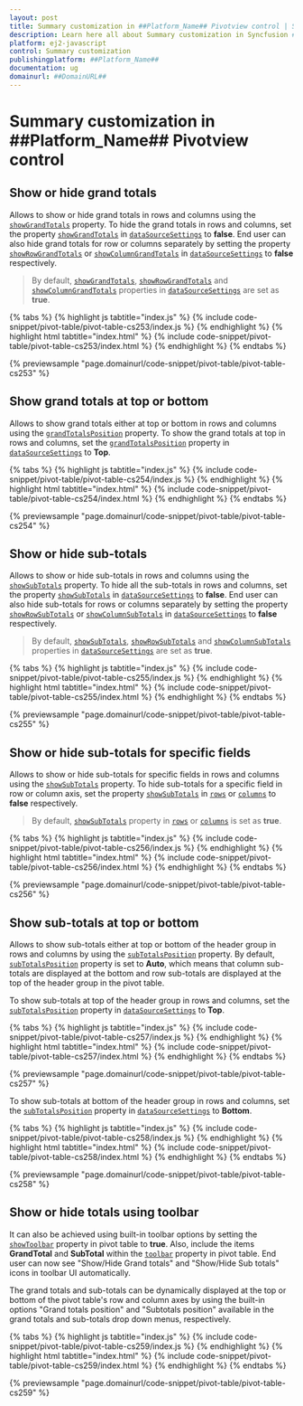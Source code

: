 ```yaml
---
layout: post
title: Summary customization in ##Platform_Name## Pivotview control | Syncfusion
description: Learn here all about Summary customization in Syncfusion ##Platform_Name## Pivotview control of Syncfusion Essential JS 2 and more.
platform: ej2-javascript
control: Summary customization 
publishingplatform: ##Platform_Name##
documentation: ug
domainurl: ##DomainURL##
---
```


# Summary customization in ##Platform_Name## Pivotview control

## Show or hide grand totals

Allows to show or hide grand totals in rows and columns using the [`showGrandTotals`](https://ej2.syncfusion.com/javascript/documentation/api/pivotview/dataSourceSettings/#showgrandtotals) property. To hide the grand totals in rows and columns, set the property [`showGrandTotals`](https://ej2.syncfusion.com/javascript/documentation/api/pivotview/dataSourceSettings/#showgrandtotals) in [`dataSourceSettings`](https://ej2.syncfusion.com/javascript/documentation/api/pivotview/dataSourceSettings/) to **false**. End user can also hide grand totals for row or columns separately by setting the property [`showRowGrandTotals`](https://ej2.syncfusion.com/javascript/documentation/api/pivotview/dataSourceSettings/#showrowgrandtotals) or [`showColumnGrandTotals`](https://ej2.syncfusion.com/javascript/documentation/api/pivotview/dataSourceSettings/#showcolumngrandtotals) in [`dataSourceSettings`](https://ej2.syncfusion.com/javascript/documentation/api/pivotview/dataSourceSettings/) to **false** respectively.

> By default, [`showGrandTotals`](https://ej2.syncfusion.com/javascript/documentation/api/pivotview/dataSourceSettings/#showgrandtotals), [`showRowGrandTotals`](https://ej2.syncfusion.com/javascript/documentation/api/pivotview/dataSourceSettings/#showrowgrandtotals) and [`showColumnGrandTotals`](https://ej2.syncfusion.com/javascript/documentation/api/pivotview/dataSourceSettings/#showrowgrandtotals) properties in [`dataSourceSettings`](https://ej2.syncfusion.com/javascript/documentation/api/pivotview/dataSourceSettings/) are set as **true**.

{% tabs %}
{% highlight js tabtitle="index.js" %}
{% include code-snippet/pivot-table/pivot-table-cs253/index.js %}
{% endhighlight %}
{% highlight html tabtitle="index.html" %}
{% include code-snippet/pivot-table/pivot-table-cs253/index.html %}
{% endhighlight %}
{% endtabs %}
        
{% previewsample "page.domainurl/code-snippet/pivot-table/pivot-table-cs253" %}

## Show grand totals at top or bottom

Allows to show grand totals either at top or bottom in rows and columns using the [`grandTotalsPosition`](https://ej2.syncfusion.com/javascript/documentation/api/pivotview/dataSourceSettings/#grandtotalsposition) property. To show the grand totals at top in rows and columns, set the [`grandTotalsPosition`](https://ej2.syncfusion.com/javascript/documentation/api/pivotview/dataSourceSettings/#grandtotalsposition) property in [`dataSourceSettings`](https://ej2.syncfusion.com/javascript/documentation/api/pivotview/dataSourceSettings/) to **Top**.

{% tabs %}
{% highlight js tabtitle="index.js" %}
{% include code-snippet/pivot-table/pivot-table-cs254/index.js %}
{% endhighlight %}
{% highlight html tabtitle="index.html" %}
{% include code-snippet/pivot-table/pivot-table-cs254/index.html %}
{% endhighlight %}
{% endtabs %}
        
{% previewsample "page.domainurl/code-snippet/pivot-table/pivot-table-cs254" %}

## Show or hide sub-totals

Allows to show or hide sub-totals in rows and columns using the [`showSubTotals`](https://ej2.syncfusion.com/javascript/documentation/api/pivotview/dataSourceSettings/#showsubtotals) property. To hide all the sub-totals in rows and columns, set the property [`showSubTotals`](https://ej2.syncfusion.com/javascript/documentation/api/pivotview/dataSourceSettings/#showsubtotals) in [`dataSourceSettings`](https://ej2.syncfusion.com/javascript/documentation/api/pivotview/dataSourceSettings/) to **false**. End user can also hide sub-totals for rows or columns separately by setting the property [`showRowSubTotals`](https://ej2.syncfusion.com/javascript/documentation/api/pivotview/dataSourceSettings/#showrowsubtotals) or [`showColumnSubTotals`](https://ej2.syncfusion.com/javascript/documentation/api/pivotview/dataSourceSettings/#showcolumnsubtotals) in [`dataSourceSettings`](https://ej2.syncfusion.com/javascript/documentation/api/pivotview/dataSourceSettings/) to **false** respectively.

> By default, [`showSubTotals`](https://ej2.syncfusion.com/javascript/documentation/api/pivotview/dataSourceSettings/#showsubtotals), [`showRowSubTotals`](https://ej2.syncfusion.com/javascript/documentation/api/pivotview/dataSourceSettings/#showrowsubtotals) and [`showColumnSubTotals`](https://ej2.syncfusion.com/javascript/documentation/api/pivotview/dataSourceSettings/#showcolumnsubtotals) properties in [`dataSourceSettings`](https://ej2.syncfusion.com/javascript/documentation/api/pivotview/dataSourceSettings/) are set as **true**.

{% tabs %}
{% highlight js tabtitle="index.js" %}
{% include code-snippet/pivot-table/pivot-table-cs255/index.js %}
{% endhighlight %}
{% highlight html tabtitle="index.html" %}
{% include code-snippet/pivot-table/pivot-table-cs255/index.html %}
{% endhighlight %}
{% endtabs %}
        
{% previewsample "page.domainurl/code-snippet/pivot-table/pivot-table-cs255" %}

## Show or hide sub-totals for specific fields

Allows to show or hide sub-totals for specific fields in rows and columns using the [`showSubTotals`](https://ej2.syncfusion.com/javascript/documentation/api/pivotview/dataSourceSettings/#showsubtotals) property. To hide sub-totals for a specific field in row or column axis, set the property [`showSubTotals`](https://ej2.syncfusion.com/javascript/documentation/api/pivotview/dataSourceSettings/#showsubtotals) in [`rows`](https://ej2.syncfusion.com/javascript/documentation/api/pivotview/fieldOptionsModel/) or [`columns`](https://ej2.syncfusion.com/javascript/documentation/api/pivotview/fieldOptionsModel/) to **false** respectively.

> By default, [`showSubTotals`](https://ej2.syncfusion.com/javascript/documentation/api/pivotview/dataSourceSettings/#showsubtotals) property in [`rows`](https://ej2.syncfusion.com/javascript/documentation/api/pivotview/fieldOptionsModel/) or [`columns`](https://ej2.syncfusion.com/javascript/documentation/api/pivotview/fieldOptionsModel/) is set as **true**.

{% tabs %}
{% highlight js tabtitle="index.js" %}
{% include code-snippet/pivot-table/pivot-table-cs256/index.js %}
{% endhighlight %}
{% highlight html tabtitle="index.html" %}
{% include code-snippet/pivot-table/pivot-table-cs256/index.html %}
{% endhighlight %}
{% endtabs %}
        
{% previewsample "page.domainurl/code-snippet/pivot-table/pivot-table-cs256" %}

## Show sub-totals at top or bottom

Allows to show sub-totals either at top or bottom of the header group in rows and columns by using the [`subTotalsPosition`](https://ej2.syncfusion.com/javascript/documentation/api/pivotview/dataSourceSettings/#subtotalsposition) property. By default, [`subTotalsPosition`](https://ej2.syncfusion.com/javascript/documentation/api/pivotview/dataSourceSettings/#subtotalsposition) property is set to **Auto**, which means that column sub-totals are displayed at the bottom and row sub-totals are displayed at the top of the header group in the pivot table.

To show sub-totals at top of the header group in rows and columns, set the [`subTotalsPosition`](https://ej2.syncfusion.com/javascript/documentation/api/pivotview/dataSourceSettings/#subtotalsposition) property in [`dataSourceSettings`](https://ej2.syncfusion.com/javascript/documentation/api/pivotview/dataSourceSettings/) to **Top**.

{% tabs %}
{% highlight js tabtitle="index.js" %}
{% include code-snippet/pivot-table/pivot-table-cs257/index.js %}
{% endhighlight %}
{% highlight html tabtitle="index.html" %}
{% include code-snippet/pivot-table/pivot-table-cs257/index.html %}
{% endhighlight %}
{% endtabs %}
        
{% previewsample "page.domainurl/code-snippet/pivot-table/pivot-table-cs257" %}

To show sub-totals at bottom of the header group in rows and columns, set the [`subTotalsPosition`](https://ej2.syncfusion.com/javascript/documentation/api/pivotview/dataSourceSettings/#subtotalsposition) property in [`dataSourceSettings`](https://ej2.syncfusion.com/javascript/documentation/api/pivotview/dataSourceSettings/) to **Bottom**.

{% tabs %}
{% highlight js tabtitle="index.js" %}
{% include code-snippet/pivot-table/pivot-table-cs258/index.js %}
{% endhighlight %}
{% highlight html tabtitle="index.html" %}
{% include code-snippet/pivot-table/pivot-table-cs258/index.html %}
{% endhighlight %}
{% endtabs %}
        
{% previewsample "page.domainurl/code-snippet/pivot-table/pivot-table-cs258" %}

## Show or hide totals using toolbar

It can also be achieved using built-in toolbar options by setting the [`showToolbar`](https://ej2.syncfusion.com/javascript/documentation/api/pivotview#showtoolbar) property in pivot table to **true**. Also, include the items **GrandTotal** and **SubTotal** within the [`toolbar`](https://ej2.syncfusion.com/javascript/documentation/api/pivotview#toolbar) property in pivot table. End user can now see "Show/Hide Grand totals" and "Show/Hide Sub totals" icons in toolbar UI automatically.

The grand totals and sub-totals can be dynamically displayed at the top or bottom of the pivot table's row and column axes by using the built-in options "Grand totals position" and "Subtotals position" available in the grand totals and sub-totals drop down menus, respectively.

{% tabs %}
{% highlight js tabtitle="index.js" %}
{% include code-snippet/pivot-table/pivot-table-cs259/index.js %}
{% endhighlight %}
{% highlight html tabtitle="index.html" %}
{% include code-snippet/pivot-table/pivot-table-cs259/index.html %}
{% endhighlight %}
{% endtabs %}
        
{% previewsample "page.domainurl/code-snippet/pivot-table/pivot-table-cs259" %}